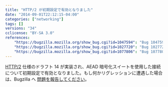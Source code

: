 ```yaml
---
title: "HTTP/2 が初期設定で有効となりました"
date: "2014-09-01T22:12:15-04:00"
categories: ["networking"]
tags: []
versions: "34"
cclicense: "BY-SA 3.0"
references:
    "https://bugzilla.mozilla.org/show_bug.cgi?id=1047594": "Bug 1047594 – Enable http/2 (and alpn) by default"
    "https://bugzilla.mozilla.org/show_bug.cgi?id=1027720": "Bug 1027720 – Restrict HTTP/2 connections to AEAD ciphers only"
    "https://bugzilla.mozilla.org/show_bug.cgi?id=1077806": "Bug 1077806 – tweetdeck.twitter.com and twitter.com history doesn\'t load in Nightly 35.0a1 and Aurora 34.0a2 when http2 enabled"
---
```

[HTTP/2](http://http2.github.io/) 仕様のドラフト 14 が実装され、AEAD 暗号化スイートを使用した接続について初期設定で有効となりました。もし何かリグレッションに遭遇した場合は、Bugzilla へ [問題を報告してください](https://bugzilla.mozilla.org/enter_bug.cgi?product=Core&component=Networking%3A%20HTTP)。
